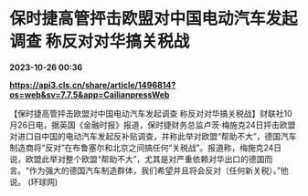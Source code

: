 # 保时捷高管抨击欧盟对中国电动汽车发起调查 称反对对华搞关税战

**2023-10-26 00:36**

**https://api3.cls.cn/share/article/1496814?os=web&sv=7.7.5&app=CailianpressWeb**

【保时捷高管抨击欧盟对中国电动汽车发起调查 称反对对华搞关税战】财联社10月26日电，据英国《金融时报》报道，保时捷财务总监卢茨·梅施克24日抨击欧盟对进口自中国的电动汽车发起反补贴调查，并称此举对欧盟“帮助不大”，德国汽车制造商将“反对”在布鲁塞尔和北京之间搞任何“关税战”。报道称，梅施克24日说，欧盟此举对整个欧盟“帮助不大”，尤其是对严重依赖对华出口的德国而言。“作为强大的德国汽车制造群体，我们希望并且将会反对（任何新关税）。”他说。 (环球网)